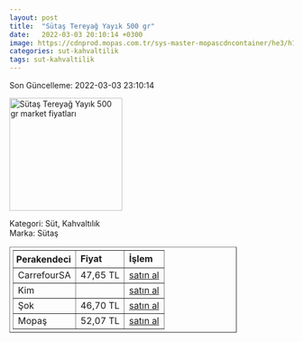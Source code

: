 ```yaml
---
layout: post
title:  "Sütaş Tereyağ Yayık 500 gr"
date:   2022-03-03 20:10:14 +0300
image: https://cdnprod.mopas.com.tr/sys-master-mopascdncontainer/he3/h12/8797351018526/824_0_521Wx521H
categories: sut-kahvaltilik
tags: sut-kahvaltilik
---
```


Son Güncelleme: 2022-03-03 23:10:14

<img src="https://cdnprod.mopas.com.tr/sys-master-mopascdncontainer/he3/h12/8797351018526/824_0_521Wx521H" width="200" alt="Sütaş Tereyağ Yayık 500 gr market fiyatları" />

Kategori: Süt, Kahvaltılık
<br />
Marka: Sütaş

<table border="1" style="padding: 5px;width:80%;">
  <tr>
    <td style="padding: 5px;"><strong>Perakendeci</strong></td>
    <td><strong>Fiyat</strong></td>
    <td><strong>İşlem</strong></td>
  </tr>
  <tr>
              <td>CarrefourSA</td>
              <td>47,65 TL</td>
              <td><a target="_blank" href="https://www.carrefoursa.com/sutas-yayik-tereyagi-500-g-p-30076795">satın al</a></td>
            </tr><tr>
              <td>Kim</td>
              <td></td>
              <td><a target="_blank" href="https://www.kimgeldi.com/sutas-tereyag-yayik-500-gr">satın al</a></td>
            </tr><tr>
              <td>Şok</td>
              <td>46,70 TL</td>
              <td><a target="_blank" href="https://www.sokmarket.com.tr/geleneksel-tereyag-500-gr-p-3601/">satın al</a></td>
            </tr><tr>
              <td>Mopaş</td>
              <td>52,07 TL</td>
              <td><a target="_blank" href="https://www.mopas.com.tr/sutas-yayik-tereyag-500-gr/p/824">satın al</a></td>
            </tr>
</table>
